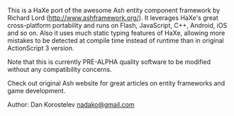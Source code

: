 This is a HaXe port of the awesome Ash entity component framework by Richard Lord (http://www.ashframework.org/).
It leverages HaXe's great cross-platform portability and runs on Flash, JavaScript, C++, Android, iOS and so on.
Also it uses much static typing features of HaXe, allowing more mistakes to be detected at compile time instead
of runtime than in original ActionScript 3 version.

Note that this is currently PRE-ALPHA quality software to be modified without any compatibility concerns.

Check out original Ash website for great articles on entity frameworks and game development.

Author: Dan Korostelev <nadako@gmail.com>
